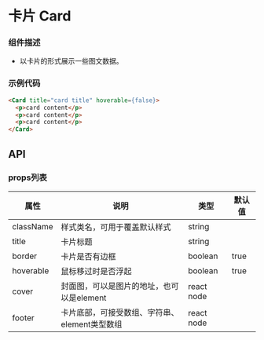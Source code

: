 # 卡片 Card

### 组件描述
- 以卡片的形式展示一些图文数据。

### 示例代码

```html
<Card title="card title" hoverable={false}>
  <p>card content</p>
  <p>card content</p>
  <p>card content</p>
</Card>
```

## API

### props列表

| 属性 | 说明 | 类型 | 默认值 |
|----|-----|------|------|
| className | 样式类名，可用于覆盖默认样式 | string |  |
| title | 卡片标题 | string |  |
| border | 卡片是否有边框 | boolean | true |
| hoverable | 鼠标移过时是否浮起 | boolean | true |
| cover | 封面图，可以是图片的地址，也可以是element | react node |  |
| footer | 卡片底部，可接受数组、字符串、element类型数组| react node |  |
